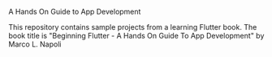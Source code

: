 A Hands On Guide to App Development

This repository contains sample projects from a learning Flutter book. 
The book title is "Beginning Flutter - A Hands On Guide To App Development" by Marco L. Napoli

